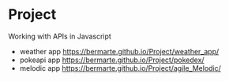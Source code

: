 # Project
Working with APIs in Javascript
- weather app https://bermarte.github.io/Project/weather_app/
- pokeapi app https://bermarte.github.io/Project/pokedex/
- melodic app https://bermarte.github.io/Project/agile_Melodic/

